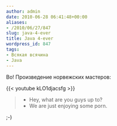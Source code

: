```yaml
---
author: admin
date: 2010-06-28 06:41:48+00:00
aliases:
- /2010/06/27/847
slug: java-4-ever
title: Java 4-ever
wordpress_id: 847
tags:
- Всякая всячина
- Java
---
```


Во! Произведение норвежских мастеров:

{{< youtube kLO1djacsfg >}}

> - Hey, what are you guys up to?  
> - We are just enjoying some porn.

;-)
